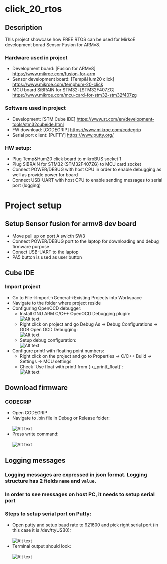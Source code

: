 # click_20_rtos


## Description
This project showcase how FREE RTOS can be used for MirkoE development borad Sensor Fusion for ARMv8.

### Hardware used in project
* Development board: [Fusion for ARMv8] <https://www.mikroe.com/fusion-for-arm>
* Sensor development board: [Temp&Hum20 click] <https://www.mikroe.com/temphum-20-click>
* MCU board SiBRAIN for STM32: [STM32F407ZG] <https://www.mikroe.com/mcu-card-for-stm32-stm32f407zg>


### Software used in project
* Development: [STM Cube IDE] <https://www.st.com/en/development-tools/stm32cubeide.html>
* FW download: [CODEGRIP] <https://www.mikroe.com/codegrip>
* Serial port client: [PuTTY] <https://www.putty.org/>

### HW setup:
* Plug Temp&Hum20 click board to mikroBUS socket 1
* Plug SiBRAIN for STM32 (STM32F407ZG) to MCU card socket
* Connect POWER/DEBUG with host CPU in order to enable debugging as well as provide power for board
* Connect USB-UART with host CPU to enable sending messages to serial port (logging)

# Project setup
## Setup Sensor fusion for armv8 dev board
* Move pull up on port A swicth SW3
* Connect POWER/DEBUG port to the laptop for downloading and debug firmware purpose
* Conect USB-UART to the laptop
* PA5 button is used as user button


## Cube IDE
### Import project
* Go to File->Import->General->Existing Projects into Workspace
* Navigate to the folder where project reside
* Configuring OpenOCD debugger:
    - Install GNU ARM C/C++ OpenOCD Debugging plugin:<br> 
    ![Alt text](docs/images/image-2.png)
    - Right click on project and go Debug As -> Debug Configurations -> GDB Open OCD Debugging: <br>
    ![Alt text](docs/images/image-3.png)
    - Setup debug configuration: <br>
    ![Alt text](docs/images/image-4.png)
* Configure printf with floating point numbers:
    - Right click on the project and go to Properties -> C/C++ Build -> Settings -> MCU settings 
    - Check 'Use float with printf from (-u_printf_float)': <br>
    ![Alt text](docs/images/image-5.png)


## Download firmware

### CODEGRIP
* Open CODEGRIP
* Navigate to .bin file in Debug or Release folder: <br><br>
    ![Alt text](docs/images/image-6.png)
* Press write command: <br><br>
    ![Alt text](docs/images/image-7.png)


## Logging messages
### Logging messages are expressed in json format. Logging structure has 2 fields `name` and `value`.
### In order to see messages on host PC, it needs to setup serial port
### Steps to setup serial port on Putty:
* Open putty and setup baud rate to 921600 and pick right serial port (in this case it is /dev/ttyUSB0): <br><br>
    ![Alt text](docs/images/image-8.png)
* Terminal output should look: <br><br>
    ![Alt text](docs/images/image-9.png)

